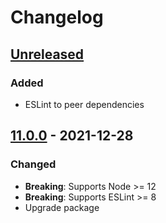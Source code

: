 # Changelog

## [Unreleased][]

### Added

-   ESLint to peer dependencies

## [11.0.0][] - 2021-12-28

### Changed

-   **Breaking**: Supports Node >= 12
-   **Breaking**: Supports ESLint >= 8
-   Upgrade package

[unreleased]:
	https://github.com/niksy/eslint-config-nitpick/compare/v11.0.0...HEAD
[11.0.0]: https://github.com/niksy/eslint-config-nitpick/tree/v11.0.0
